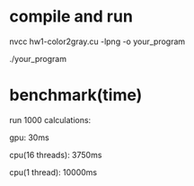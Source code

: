 # compile and run

nvcc hw1-color2gray.cu -lpng -o your_program

./your_program

# benchmark(time)

run 1000 calculations:

gpu: 30ms

cpu(16 threads): 3750ms

cpu(1 thread): 10000ms

